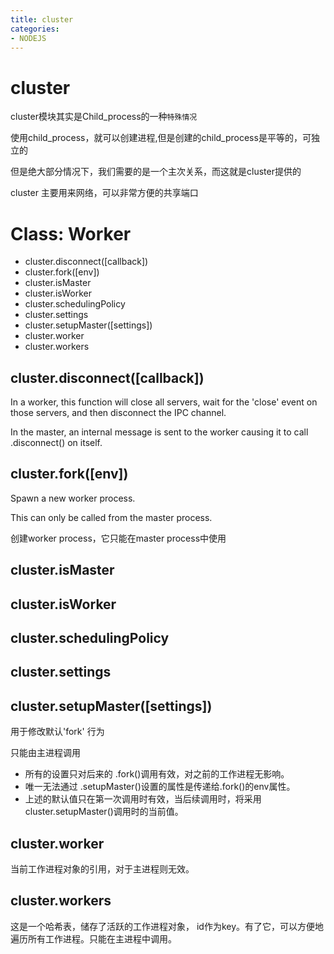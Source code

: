 ```yaml
---
title: cluster
categories: 
- NODEJS
---
```


# cluster
cluster模块其实是Child_process的一种`特殊情况`

使用child_process，就可以创建进程,但是创建的child_process是平等的，可独立的

但是绝大部分情况下，我们需要的是一个主次关系，而这就是cluster提供的

cluster 主要用来网络，可以非常方便的共享端口


# Class: Worker

- cluster.disconnect([callback])
- cluster.fork([env])
- cluster.isMaster
- cluster.isWorker
- cluster.schedulingPolicy
- cluster.settings
- cluster.setupMaster([settings])
- cluster.worker
- cluster.workers



## cluster.disconnect([callback])
In a worker, this function will close all servers, wait for the 'close' event on those servers, and then disconnect the IPC channel.

In the master, an internal message is sent to the worker causing it to call .disconnect() on itself.
## cluster.fork([env])
Spawn a new worker process.

This can only be called from the master process.

创建worker process，它只能在master process中使用
## cluster.isMaster
## cluster.isWorker
## cluster.schedulingPolicy
## cluster.settings
## cluster.setupMaster([settings])
用于修改默认'fork' 行为

只能由主进程调用

- 所有的设置只对后来的 .fork()调用有效，对之前的工作进程无影响。
- 唯一无法通过 .setupMaster()设置的属性是传递给.fork()的env属性。
- 上述的默认值只在第一次调用时有效，当后续调用时，将采用cluster.setupMaster()调用时的当前值。


## cluster.worker

当前工作进程对象的引用，对于主进程则无效。

## cluster.workers

这是一个哈希表，储存了活跃的工作进程对象， id作为key。有了它，可以方便地遍历所有工作进程。只能在主进程中调用。